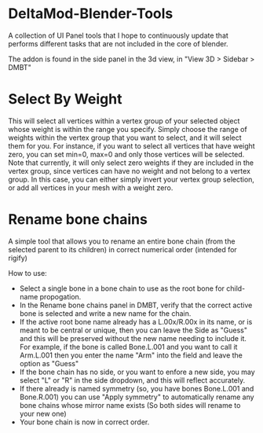 # DeltaMod-Blender-Tools
A collection of UI Panel tools that I hope to continuously update that performs different tasks that are not included in the core of blender.

The addon is found in the side panel in the 3d view, in "View 3D > Sidebar > DMBT"

# Select By Weight 
This will select all vertices within a vertex group of your selected object whose weight is within the range you specify. Simply choose the range of weights within the vertex group that you want to select, and it will select them for you. For instance, if you want to select all vertices that have weight zero, you can set min=0, max=0 and only those vertices will be selected. 
Note that currently, it will only select zero weights if they are included in the vertex group, since vertices can have no weight and not belong to a vertex group. In this case, you can either simply invert your vertex group selection, or add all vertices in your mesh with a weight zero.  

# Rename bone chains
A simple tool that allows you to rename an entire bone chain (from the selected parent to its children) in correct numerical order (intended for rigify)

How to use:
- Select a single bone in a bone chain to use as the root bone for child-name propogation. 
- In the Rename bone chains panel in DMBT, verify that the correct active bone is selected and write a new name for the chain.
- If the active root bone name already has a L.00x/R.00x in its name, or is meant to be central or unique, then you can leave the Side as "Guess" and this will be preserved without the new name needing to include it. For example, if the bone is called Bone.L.001 and you want to call it Arm.L.001 then you enter the name "Arm" into the field and leave the option as "Guess"
- If the bone chain has no side, or you want to enfore a new side, you may select "L" or "R" in the side dropdown, and this will reflect accurately.
- If there already is named symmetry (so, you have bones Bone.L.001 and Bone.R.001) you can use "Apply symmetry" to automatically rename any bone chains whose mirror name exists (So both sides will rename to your new one) 
- Your bone chain is now in correct order.
